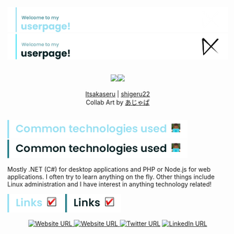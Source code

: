 ![Welcome header image](./img/header-dark.png#gh-dark-mode-only)
![Welcome header image](./img/header-light.png#gh-light-mode-only)

<div align="middle">
	<br/>
	<a href="https://github.com/Itsakaseru"><img style="height: 27vw;" src="collab/2022/04/Itsakaseru.jpg"></a><a href="https://github.com/shigeru22"><img style="height: 27vw;" src="collab/2022/04/Shigeru.jpg"></a>
</div>
<br />
<div align="middle">
	<a href="https://github.com/Itsakaseru">Itsakaseru</a> |
	<a href="https://github.com/shigeru22">shigeru22</a>
</div>
<div align="middle">
	Collab Art by <a href="https://www.pixiv.net/en/users/361359">あじゃぱ</a>
</div>
<br />

![Common technologies header image](./img/tech-dark.png#gh-dark-mode-only)
![Common technologies header image](./img/tech-light.png#gh-light-mode-only)

Mostly .NET (C#) for desktop applications and PHP or Node.js for web applications. I often try to learn anything on the fly.
Other things include Linux administration and I have interest in anything technology related!

![Links header image](./img/links-dark.png#gh-dark-mode-only)
![Links header image](./img/links-light.png#gh-light-mode-only)

<div align="center">
	<a href="https://kyutorius.com/#gh-dark-mode-only">
		<img alt="Website URL" height="48" src="https://assets.kyutorius.com/button?icon=https%3A%2F%2Fkyutorius.com%2Fkyuu.png&label=Portfolio&color=FFFFFF&coloricon=true" />
	</a>
	<a href="https://kyutorius.com/#gh-light-mode-only">
		<img alt="Website URL" height="48" src="https://assets.kyutorius.com/button?icon=https%3A%2F%2Fkyutorius.com%2Fkyuu.png&label=Portfolio&color=000000&coloricon=true" />
	</a>
	<a href="https://twitter.com/shigeru_22"><img alt="Twitter URL" height="48" src="https://assets.kyutorius.com/button?icon=twitter&label=Twitter&color=1DA1F2&coloricon=true"></a>
	<a href="https://www.linkedin.com/in/jeremy-yonathan/"><img alt="LinkedIn URL" height="48" src="https://assets.kyutorius.com/button?icon=linkedin&label=LinkedIn&color=0A66C2&coloricon=true"></a>
</div>
